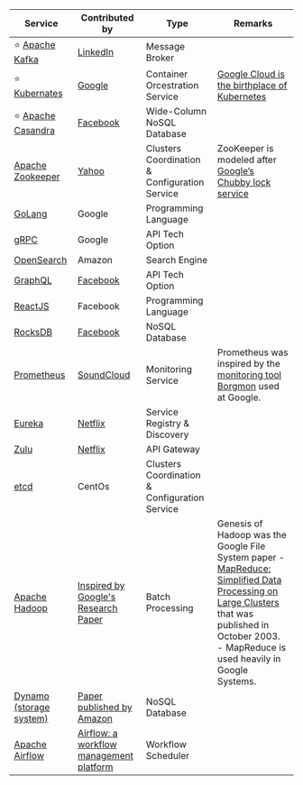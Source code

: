 
| Service                                                                                     | Contributed by                                                                                                                       | Type                                          | Remarks                                                                                                                                                                                                                                                                                                |
|---------------------------------------------------------------------------------------------|--------------------------------------------------------------------------------------------------------------------------------------|-----------------------------------------------|--------------------------------------------------------------------------------------------------------------------------------------------------------------------------------------------------------------------------------------------------------------------------------------------------------|
| :star: [Apache Kafka](5_MessageBrokers/Kafka/Readme.md)                                     | [LinkedIn](https://engineering.linkedin.com/blog/2019/apache-kafka-trillion-messages)                                                | Message Broker                                |                                                                                                                                                                                                                                                                                                        |
| :star: [Kubernates](9_ContainerOrchestrationServices/Kubernates.md)                         | [Google](https://cloud.google.com/learn/what-is-kubernetes)                                                                          | Container Orcestration Service                | [Google Cloud is the birthplace of Kubernetes](https://cloud.google.com/learn/what-is-kubernetes)                                                                                                                                                                                                      |
| :star: [Apache Casandra](3_DatabaseServices/NoSQL-Databases/WideColumnDB/ApacheCasandra.md) | [Facebook](https://cassandra.apache.org/_/index.html)                                                                                | Wide-Column NoSQL Database                    |                                                                                                                                                                                                                                                                                                        |
| [Apache Zookeeper](10_ClusterCoordinationServices/ApacheZookeeper.md)                       | [Yahoo](https://en.wikipedia.org/wiki/Apache_ZooKeeper)                                                                              | Clusters Coordination & Configuration Service | ZooKeeper is modeled after [Google’s Chubby lock service](https://people.cs.rutgers.edu/~pxk/417/notes/chubby.html)                                                                                                                                                                                    |
| [GoLang](https://github.com/Anshul619/golang)                                               | Google                                                                                                                               | Programming Language                          |                                                                                                                                                                                                                                                                                                        |
| [gRPC](8_APITechOptions/gRPC.md)                                                            | Google                                                                                                                               | API Tech Option                               |                                                                                                                                                                                                                                                                                                        |
| [OpenSearch](2_AWSServices/6_DatabaseServices/AmazonOpenSearch.md)                          | Amazon                                                                                                                               | Search Engine                                 |                                                                                                                                                                                                                                                                                                        |
| [GraphQL](8_APITechOptions/GraphQL.md)                                                      | [Facebook](https://buddy.works/tutorials/what-is-graphql-and-why-facebook-felt-the-need-to-build-it#why-facebook-built-graphql)      | API Tech Option                               |                                                                                                                                                                                                                                                                                                        |
| [ReactJS](https://github.com/Anshul619/Programming-Languages/tree/main/4_FrontEnd/React.md) | Facebook                                                                                                                             | Programming Language                          |                                                                                                                                                                                                                                                                                                        |
| [RocksDB](3_DatabaseServices/NoSQL-Databases/EmbededKeyValueDB/RocksDB.md)                  | [Facebook](https://engineering.fb.com/2013/11/21/core-data/under-the-hood-building-and-open-sourcing-rocksdb/)                       | NoSQL Database                                |                                                                                                                                                                                                                                                                                                        |
| [Prometheus](12_ObservabilityLogsServices/Prometheus.md)                                    | [SoundCloud](https://soundcloud.com/)                                                                                                | Monitoring Service                            | Prometheus was inspired by the [monitoring tool Borgmon](https://sre.google/sre-book/practical-alerting/) used at Google.                                                                                                                                                                              |
| [Eureka](4_MicroServicesSOA/2_ServiceRegistry&Discovery/Eureka.md)                          | [Netflix](https://netflixtechblog.com/netflix-shares-cloud-load-balancing-and-failover-tool-eureka-c10647ef95e5)                     | Service Registry & Discovery                  |                                                                                                                                                                                                                                                                                                        |
| [Zulu](4_MicroServicesSOA/1_APIGateway/ZuluAPIGateway.md)                                   | [Netflix](https://netflixtechblog.com/netflix-shares-cloud-load-balancing-and-failover-tool-eureka-c10647ef95e5)                     | API Gateway                                   |                                                                                                                                                                                                                                                                                                        |
| [etcd](10_ClusterCoordinationServices/etcd.md)                                              | CentOs                                                                                                                               | Clusters Coordination & Configuration Service |                                                                                                                                                                                                                                                                                                        |
| [Apache Hadoop](6_BigDataServices/ETLServices/BatchProcessing/ApacheHadoop/Readme.md)       | [Inspired by Google's Research Paper](https://en.wikipedia.org/wiki/Apache_Hadoop)                                                   | Batch Processing                              | Genesis of Hadoop was the Google File System paper - [MapReduce: Simplified Data Processing on Large Clusters](https://static.googleusercontent.com/media/research.google.com/en//archive/mapreduce-osdi04.pdf) that was published in October 2003.<br/>- MapReduce is used heavily in Google Systems. |
| [Dynamo (storage system)](3_DatabaseServices/DataStructuresDB/DynamoStyleDatabases.md)      | [Paper published by Amazon](https://www.allthingsdistributed.com/files/amazon-dynamo-sosp2007.pdf)                                   | NoSQL Database                                |                                                                                                                                                                                                                                                                                                        |
| [Apache Airflow](6_BigDataServices/WorkflowSchedulers/ApacheAirflow.md)                     | [Airflow: a workflow management platform](https://medium.com/airbnb-engineering/airflow-a-workflow-management-platform-46318b977fd8) | Workflow Scheduler                            |                                                                                                                                                                                                                                                                                                        |
